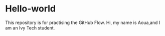 # Hello-world
This repository is for practising the GitHub Flow.
Hi, my name is Aoua,and I am an Ivy Tech student.
